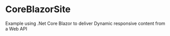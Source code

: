 # CoreBlazorSite
Example using .Net Core Blazor to deliver Dynamic responsive content from a Web API
